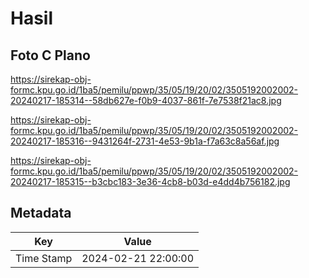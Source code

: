 # Hasil

## Foto C Plano

https://sirekap-obj-formc.kpu.go.id/1ba5/pemilu/ppwp/35/05/19/20/02/3505192002002-20240217-185314--58db627e-f0b9-4037-861f-7e7538f21ac8.jpg

https://sirekap-obj-formc.kpu.go.id/1ba5/pemilu/ppwp/35/05/19/20/02/3505192002002-20240217-185316--9431264f-2731-4e53-9b1a-f7a63c8a56af.jpg

https://sirekap-obj-formc.kpu.go.id/1ba5/pemilu/ppwp/35/05/19/20/02/3505192002002-20240217-185315--b3cbc183-3e36-4cb8-b03d-e4dd4b756182.jpg


## Metadata

| Key        | Value               |
| ---------- | ------------------- |
| Time Stamp | 2024-02-21 22:00:00 |



